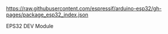 


https://raw.githubusercontent.com/espressif/arduino-esp32/gh-pages/package_esp32_index.json


EPS32 DEV Module

